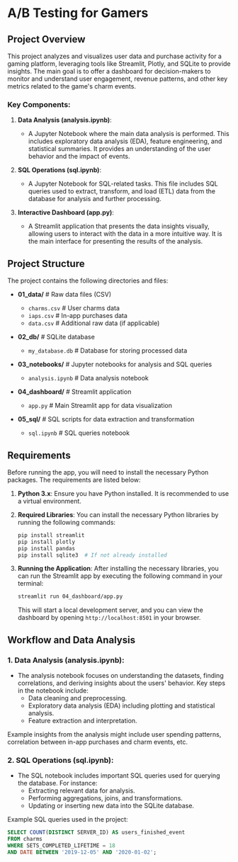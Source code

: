 # A/B Testing for Gamers

## Project Overview

This project analyzes and visualizes user data and purchase activity for a gaming platform, leveraging tools like Streamlit, Plotly, and SQLite to provide insights. The main goal is to offer a dashboard for decision-makers to monitor and understand user engagement, revenue patterns, and other key metrics related to the game's charm events.

### Key Components:
1. **Data Analysis (analysis.ipynb)**: 
   - A Jupyter Notebook where the main data analysis is performed. This includes exploratory data analysis (EDA), feature engineering, and statistical summaries. It provides an understanding of the user behavior and the impact of events.
   
2. **SQL Operations (sql.ipynb)**:
   - A Jupyter Notebook for SQL-related tasks. This file includes SQL queries used to extract, transform, and load (ETL) data from the database for analysis and further processing.
   
3. **Interactive Dashboard (app.py)**:
   - A Streamlit application that presents the data insights visually, allowing users to interact with the data in a more intuitive way. It is the main interface for presenting the results of the analysis.


## Project Structure

The project contains the following directories and files:

- **01_data/**  # Raw data files (CSV)
  - `charms.csv`  # User charms data
  - `iaps.csv`  # In-app purchases data
  - `data.csv`  # Additional raw data (if applicable)

- **02_db/**  # SQLite database
  - `my_database.db`  # Database for storing processed data

- **03_notebooks/**  # Jupyter notebooks for analysis and SQL queries
  - `analysis.ipynb`  # Data analysis notebook
  
- **04_dashboard/**  # Streamlit application
  - `app.py`  # Main Streamlit app for data visualization

- **05_sql/**  # SQL scripts for data extraction and transformation
  - `sql.ipynb`  # SQL queries notebook


## Requirements

Before running the app, you will need to install the necessary Python packages. The requirements are listed below:

1. **Python 3.x**: Ensure you have Python installed. It is recommended to use a virtual environment.

2. **Required Libraries**: You can install the necessary Python libraries by running the following commands:

    ```bash
    pip install streamlit
    pip install plotly
    pip install pandas
    pip install sqlite3  # If not already installed
    ```

3. **Running the Application**: After installing the necessary libraries, you can run the Streamlit app by executing the following command in your terminal:

    ```bash
    streamlit run 04_dashboard/app.py
    ```

    This will start a local development server, and you can view the dashboard by opening `http://localhost:8501` in your browser.

## Workflow and Data Analysis

### 1. **Data Analysis (analysis.ipynb)**:
   - The analysis notebook focuses on understanding the datasets, finding correlations, and deriving insights about the users' behavior. Key steps in the notebook include:
     - Data cleaning and preprocessing.
     - Exploratory data analysis (EDA) including plotting and statistical analysis.
     - Feature extraction and interpretation.
   
   Example insights from the analysis might include user spending patterns, correlation between in-app purchases and charm events, etc.

### 2. **SQL Operations (sql.ipynb)**:
   - The SQL notebook includes important SQL queries used for querying the database. For instance:
     - Extracting relevant data for analysis.
     - Performing aggregations, joins, and transformations.
     - Updating or inserting new data into the SQLite database.

   Example SQL queries used in the project:
   ```sql
   SELECT COUNT(DISTINCT SERVER_ID) AS users_finished_event
   FROM charms
   WHERE SETS_COMPLETED_LIFETIME = 18
   AND DATE BETWEEN '2019-12-05' AND '2020-01-02';